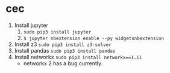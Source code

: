 # cec
1. Install jupyter 
   1. ```sudo pip3 install jupyter```
   1. ```$ jupyter nbextension enable --py widgetsnbextension```
1. Install z3 ```sudo pip3 install z3-solver```
1. Install pandas ```sudo pip3 install pandas```
1. Install networkx ```sudo pip3 install networkx==1.11```
   * networkx 2 has a bug currently. 
